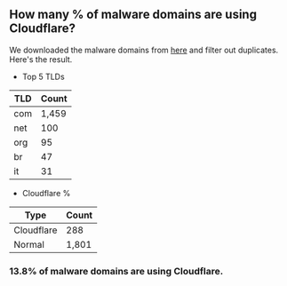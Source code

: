 ## How many % of malware domains are using Cloudflare?


We downloaded the malware domains from [here](https://urlhaus.abuse.ch) and filter out duplicates.
Here's the result.


[//]: # (start replacement)


- Top 5 TLDs

| TLD | Count |
| --- | --- |
| com | 1,459 |
| net | 100 |
| org | 95 |
| br | 47 |
| it | 31 |


- Cloudflare %

| Type | Count |
| --- | --- |
| Cloudflare | 288 |
| Normal | 1,801 |


### 13.8% of malware domains are using Cloudflare.